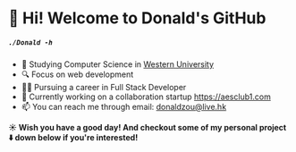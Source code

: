 # 👋 Hi! Welcome to Donald's GitHub

##### `./Donald -h`
- 🏫  Studying Computer Science in <a href="https://uwo.ca">Western University </a>
- 🔍  Focus on web development
- 👨‍💻‍ Pursuing a career in Full Stack Developer
- 🔨 Currently working on a collaboration startup https://aesclub1.com
- 📫 You can reach me through email: <a href="mailto:donaldzou@live.hk">donaldzou@live.hk</a>

**☀️ Wish you have a good day! And checkout some of my personal project :arrow_down: down below if you're interested!**
<!--
**donaldzou/donaldzou** is a ✨ _special_ ✨ repository because its `README.md` (this file) appears on your GitHub profile.

Here are some ideas to get you started:

- 🔭 I’m currently working on ...
- 🌱 I’m currently learning ...
- 👯 I’m looking to collaborate on ...
- 🤔 I’m looking for help with ...
- 💬 Ask me about ...
- 📫 How to reach me: ...
- 😄 Pronouns: ...
- ⚡ Fun fact: ...
-->
